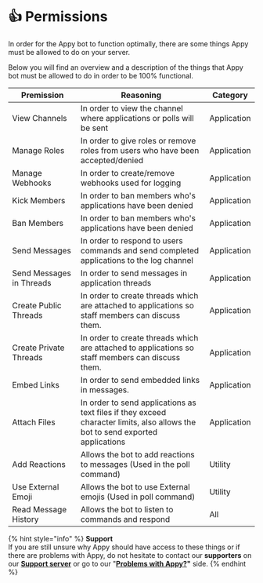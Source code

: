 # 👍 Permissions

In order for the Appy bot to function optimally, there are some things Appy must be allowed to do on your server.&#x20;

Below you will find an overview and a description of the things that Appy bot must be allowed to do in order to be 100% functional.&#x20;

<table><thead><tr><th width="183">Premission</th><th width="436.3333333333333">Reasoning</th><th>Category</th></tr></thead><tbody><tr><td>View Channels</td><td>In order to view the channel where applications or polls will be sent</td><td>Application</td></tr><tr><td>Manage Roles</td><td>In order to give roles or remove roles from users who have been accepted/denied</td><td>Application</td></tr><tr><td>Manage Webhooks</td><td>In order to create/remove webhooks used for logging</td><td>Application</td></tr><tr><td>Kick Members</td><td>In order to ban members who's applications have been denied</td><td>Application</td></tr><tr><td>Ban Members</td><td>In order to ban members who's applications have been denied </td><td>Application</td></tr><tr><td>Send Messages</td><td>In order to respond to users commands and send completed applications to the log channel</td><td>Application</td></tr><tr><td>Send Messages in Threads</td><td>In order to send messages in application threads</td><td>Application</td></tr><tr><td>Create Public Threads</td><td>In order to create threads which are attached to applications so staff members can discuss them.</td><td>Application</td></tr><tr><td>Create Private Threads</td><td>In order to create threads which are attached to applications so staff members can discuss them.</td><td>Application</td></tr><tr><td>Embed Links</td><td>In order to send embedded links in messages.</td><td>Application</td></tr><tr><td>Attach Files</td><td>In order to send applications as text files if they exceed character limits, also allows the bot to send exported applications</td><td>Application</td></tr><tr><td>Add Reactions</td><td>Allows the bot to add reactions to messages (Used in the poll command)</td><td>Utility</td></tr><tr><td>Use External Emoji</td><td>Allows the bot to use External emojis (Used in poll command)</td><td>Utility</td></tr><tr><td>Read Message History</td><td>Allows the bot to listen to commands and respond</td><td>All</td></tr></tbody></table>

{% hint style="info" %}
**Support**\
If you are still unsure why Appy should have access to these things or if there are problems with Appy, do not hesitate to contact our **supporters** on our [**Support server**](https://discord.com/invite/bDmc55c6zY) or go to our "[**Problems with Appy?**](broken-reference)**"** side.&#x20;
{% endhint %}
